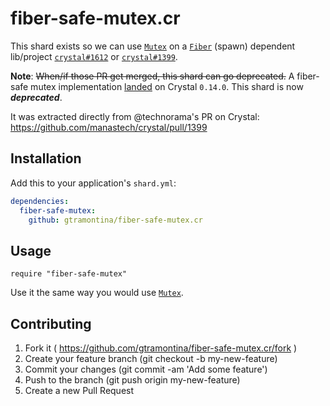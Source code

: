 # fiber-safe-mutex.cr

This shard exists so we can use [`Mutex`](http://crystal-lang.org/api/Mutex.html) on a [`Fiber`](http://crystal-lang.org/api/Fiber.html) (spawn) dependent lib/project [`crystal#1612`](https://github.com/manastech/crystal/pull/1612) or [`crystal#1399`](https://github.com/manastech/crystal/pull/1399).

**Note**: ~~When/if those PR get merged, this shard can go deprecated.~~ A fiber-safe mutex implementation [landed](https://github.com/crystal-lang/crystal/blob/master/CHANGELOG.md#0140-2016-03-21) on Crystal `0.14.0`. This shard is now ***deprecated***.


It was extracted directly from @technorama's PR on Crystal: https://github.com/manastech/crystal/pull/1399

## Installation

Add this to your application's `shard.yml`:

```yaml
dependencies:
  fiber-safe-mutex:
    github: gtramontina/fiber-safe-mutex.cr
```

## Usage

```crystal
require "fiber-safe-mutex"
```

Use it the same way you would use [`Mutex`](http://crystal-lang.org/api/Mutex.html).

## Contributing

1. Fork it ( https://github.com/gtramontina/fiber-safe-mutex.cr/fork )
2. Create your feature branch (git checkout -b my-new-feature)
3. Commit your changes (git commit -am 'Add some feature')
4. Push to the branch (git push origin my-new-feature)
5. Create a new Pull Request

